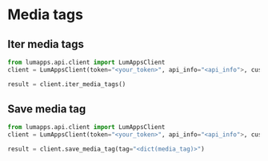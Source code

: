 # Media tags

## Iter media tags

```python
from lumapps.api.client import LumAppsClient
client = LumAppsClient(token="<your_token>", api_info="<api_info">, customer_id="<customer_id>", instance_id="<instance_id>")

result = client.iter_media_tags()
```

## Save media tag

```python
from lumapps.api.client import LumAppsClient
client = LumAppsClient(token="<your_token>", api_info="<api_info">, customer_id="<customer_id>", instance_id="<instance_id>")

result = client.save_media_tag(tag="<dict(media_tag)>")
```
